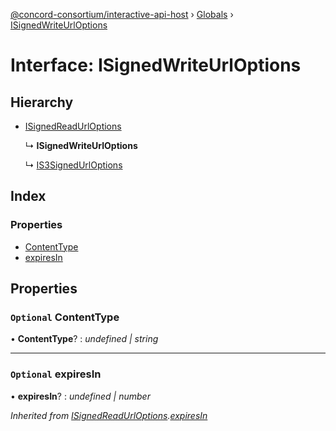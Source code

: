 [@concord-consortium/interactive-api-host](../README.md) › [Globals](../globals.md) › [ISignedWriteUrlOptions](isignedwriteurloptions.md)

# Interface: ISignedWriteUrlOptions

## Hierarchy

* [ISignedReadUrlOptions](isignedreadurloptions.md)

  ↳ **ISignedWriteUrlOptions**

  ↳ [IS3SignedUrlOptions](is3signedurloptions.md)

## Index

### Properties

* [ContentType](isignedwriteurloptions.md#optional-contenttype)
* [expiresIn](isignedwriteurloptions.md#optional-expiresin)

## Properties

### `Optional` ContentType

• **ContentType**? : *undefined | string*

___

### `Optional` expiresIn

• **expiresIn**? : *undefined | number*

*Inherited from [ISignedReadUrlOptions](isignedreadurloptions.md).[expiresIn](isignedreadurloptions.md#optional-expiresin)*
